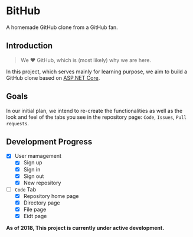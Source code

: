# BitHub
A homemade GitHub clone from a GitHub fan.

## Introduction

> We ❤️ GitHub, which is (most likely) why we are here. 

In this project, which serves mainly for learning purpose, we aim to build a GitHub clone
based on [ASP.NET Core](https://github.com/aspnet/Mvc).

##  Goals

In our initial plan, we intend to re-create the functionalities as well as the look and feel
of the tabs you see in the repository page: `Code`, `Issues`, `Pull requests`.


## Development Progress

- [x] User mamagement
  - [x] Sign up
  - [x] Sign in
  - [x] Sign out
  - [x] New repository
  
- [ ] `Code` Tab
  - [x] Repository home page
  - [x] Directory page
  - [x] File page
  - [x] Eidt page

**As of 2018, This project is currently under active development.**

